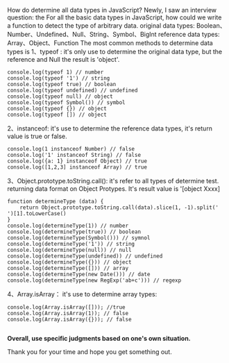 How do determine all data types in JavaScript?
Newly, I saw an interview question:  the For all the basic data types in JavaScript, how could we write a function to detect the type of arbitrary data.
original data types: Boolean、Number、Undefined、Null、String、Symbol、BigInt
reference data types: Array、Object、Function
The most common methods to determine data types is
1、typeof : it's only use to determine the original data type, but the reference and Null the result is 'object'.

```
console.log(typeof 1) // number
console.log(typeof '1') // string
console.log(typeof true) // boolean
console.log(typeof undefined) // undefined
console.log(typeof null) // object
console.log(typeof Symbol()) // symbol
console.log(typeof {}) // object
console.log(typeof []) // object

```

2、instanceof: it's use to determine the reference data types, it's return value is true or false.

```
console.log(1 instanceof Number) // false
console.log('1' instanceof String) // false
console.log({a: 1} instanceof Object) // true
console.log([1,2,3] instanceof Array) // true

```

3、Object.prototype.toString.call(): it's refer to all types of determine test. returning data format on Object Protypes. It's result value is '[object Xxxx]

```
function determineType (data) {
    return Object.prototype.toString.call(data).slice(1, -1).split(' ')[1].toLowerCase()
}
console.log(determineType(1)) // number
console.log(determineType(true)) // boolean
console.log(determineType(Symbol())) // symnol
console.log(determineType('1')) // string
console.log(determineType(null)) // null
console.log(determineType(undefined)) // undefined
console.log(determineType({})) // object
console.log(determineType([])) // array
console.log(determineType(new Date())) // date
console.log(determineType(new RegExp('ab+c'))) // regexp
```

4、Array.isArray： it's use to determine array types:

```
console.log(Array.isArray([])); //true
console.log(Array.isArray(1)); // false
console.log(Array.isArray({})); // false


```


**Overall, use specific judgments based on one's own situation.**

Thank you for your time and hope you get something out.
